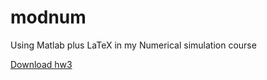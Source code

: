 # modnum
Using Matlab plus LaTeX
in my Numerical simulation course

[Download hw3](https://github.com/pedraza-espitia/salvador/blob/master/Reportes/modnum_t3.pdf "tip: Right click and save link as ... for direct download")
